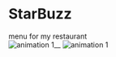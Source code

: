 # StarBuzz
menu for my restaurant<br/>
![animation 1](https://user-images.githubusercontent.com/20156577/27301318-777420de-553b-11e7-98c8-bb9ab605017a.gif)__
![animation 1](https://user-images.githubusercontent.com/20156577/27302708-e0436a52-5540-11e7-96a3-20b56bc65c9a.gif)


